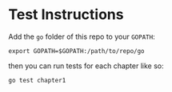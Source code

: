 # Test Instructions
Add the `go` folder of this repo to your `GOPATH`:
```
export GOPATH=$GOPATH:/path/to/repo/go
```
then you can run tests for each chapter like so:
```
go test chapter1
```